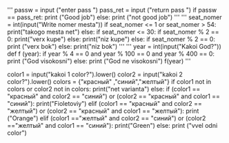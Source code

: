 '''
passw = input ("enter pass ")
pass_ret = input ("return pass ")
if passw == pass_ret:
    print ("Good job")
else:
    print ("not good job")
'''
'''
seat_nomer = int(input("Write nomer mesta"))
if seat_nomer <= 1 or seat_nomer > 54:
    print("takogo mesta net")
else:
    if seat_nomer <= 30:
        if seat_nomer % 2 == 0:
            print("verx kupe")
        else:
            print("niz kupe")
    else:
        if seat_nomer % 2 == 0:
            print ("verx bok")
        else:
            print("niz bok")
'''
'''
year = int(input("Kakoi God?"))
def f (year):
    if year % 4 == 0 and year % 100 == 0 and year % 400 == 0:
        print ("God visokosni")
    else:
        print ("God  ne visokosni")
f(year)
'''

color1 = input("kakoi 1 color?").lower()
color2 = input("kakoi 2 color?").lower()
colors = {"красный" ,"синий","желтый"}
if color1 not in colors or color2 not in colors:
    print("net varianta")
else:
    if (color1 == "красный" and color2 == "синий") or (color2 == "красный" and color1 == "синий"):
        print("Fioletoviy")
    elif (color1 == "красный" and color2 == "желтый") or (color2 == "красный" and color1 == "желтый"):
        print ("Orange")
    elif (color1 =="желтый" and color2 == "синий") or (color2 =="желтый" and color1 == "синий"):
        print("Green")
    else:
        print ("vvel odni color")
